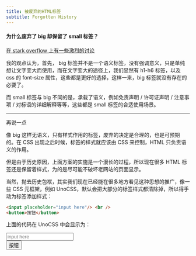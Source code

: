 ```yaml
---
title: 被废弃的HTML标签
subtitle: Forgotten History
---
```


#### 为什么废弃了 big 却保留了 small 标签？

[在 stark overflow 上有一些激烈的讨论](https://stackoverflow.com/questions/2260024/why-big-is-not-in-html-5-tag-list-while-small-is)

我的观点认为，首先， big 标签并不是一个语义标签，没有强调意义，只是单纯想让文字变大而使用，而在文字变大的途径上，我们显然有 h1-h6 标签，以及 css 的 font-size 属性，这些都是更好的选择，这样一来，big 标签就没有存在的必要了。

而 small 标签与 big 不同的是，承载了语义，例如免责声明 / 许可证声明 / 注意事项 / 对标语的详细解释等等，这些都是 small 标签的合适使用场景。

---

再说一点

像 big 这样无语义，只有样式作用的标签，废弃的决定是合理的，也是可预期的。在 CSS 出现之后时候，标签的样式就应该由 CSS 来控制，HTML 只负责语义的作用。

但是由于历史原因，上面方案的实施是一个漫长的过程，所以现在很多 HTML 标签还是保留着样式，为的是尽可能不破坏老网站的页面显示。

当然，抛去历史包袱，其实我们现在已经能在很多地方看见这种思想的推广，像一些 CSS 元框架，例如 UnoCSS，默认会把大部分的标签样式都清除掉，所以得手动为标签添加样式：

```html
<input placeholder="input here"/> <br />
<button>按钮</button>
```

上面的代码在 UnoCSS 中会显示为：

<input placeholder="input here"/> <br />
<button>按钮</button>
